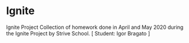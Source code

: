 # Ignite
Ignite Project
Collection of homework done in April and May 2020 during the Ignite Project by Strive School.
[ Student: Igor Bragato ]
